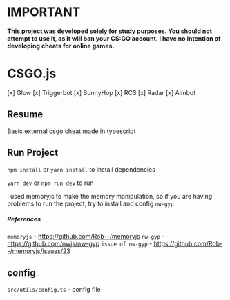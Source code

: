 # IMPORTANT

**This project was developed solely for study purposes. You should not attempt to use it, as it will ban your CS:GO account. I have no intention of developing cheats for online games.**

# CSGO.js

[x] Glow
[x] Triggerbot
[x] BunnyHop
[x] RCS
[x] Radar
[x] Aimbot

## Resume

Basic external csgo cheat made in typescript

## Run Project

`npm install` or `yarn install` to install dependencies

`yarn dev` or `npm run dev` to run

i used memoryjs to make the memory manipulation, so if you are having problems to run the project, try to install and config 
`nw-gyp`

##### References

`memoryjs` - https://github.com/Rob--/memoryjs
`nw-gyp` - https://github.com/nwjs/nw-gyp
`issue of nw-gyp` - https://github.com/Rob--/memoryjs/issues/23

## config

`src/utils/config.ts` - config file
